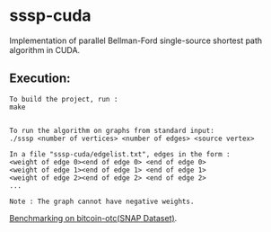 # sssp-cuda
Implementation of parallel Bellman-Ford single-source shortest path algorithm in CUDA.

## Execution:
```
To build the project, run :
make

```
```

To run the algorithm on graphs from standard input:
./sssp <number of vertices> <number of edges> <source vertex>

In a file "sssp-cuda/edgelist.txt", edges in the form :
<weight of edge 0><end of edge 0> <end of edge 0>
<weight of edge 1><end of edge 1> <end of edge 1>
<weight of edge 2><end of edge 2> <end of edge 2>
...

Note : The graph cannot have negative weights.

```

[Benchmarking on bitcoin-otc(SNAP Dataset)](https://docs.google.com/spreadsheets/d/1-Uo65N36TWuEm5BhdW62omdVa1xm_KcLjfXebQaXPuo/edit?usp=sharing).


